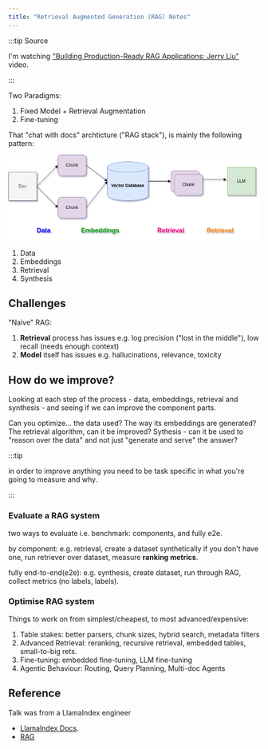 ```yaml
---
title: "Retrieval Augmented Generation (RAG) Notes"
---
```


:::tip Source

I'm watching ["Building Production-Ready RAG Applications: Jerry Liu"](https://www.youtube.com/watch?v=TRjq7t2Ms5I&ab_channel=AIEngineer) video.

:::

Two Paradigms:

1. Fixed Model + Retrieval Augmentation
2. Fine-tuning

That "chat with docs" archticture ("RAG stack"), is mainly the following pattern:

![rag](/img/rag-arch.png)

1. Data
2. Embeddings
3. Retrieval
4. Synthesis

## Challenges

"Naive" RAG:

1. **Retrieval** process has issues e.g. log precision ("lost in the middle"), low recall (needs enough context)
2. **Model** itself has issues e.g. hallucinations, relevance, toxicity

## How do we improve?

Looking at each step of the process - data, embeddings, retrieval and synthesis - and seeing if we can improve the component parts.

Can you optimize... the data used? The way its embeddings are generated? The retrieval algorithm, can it be improved? Sythesis - can it be used to "reason over the data" and not just "generate and serve" the answer?

:::tip

in order to improve anything you need to be task specific in what you're going to measure and why.

:::

### Evaluate a RAG system

two ways to evaluate i.e. benchmark: components, and fully e2e.

by component: e.g. retrieval, create a dataset synthetically if you don't have one, run retriever over dataset, measure **ranking metrics**.

fully end-to-end(e2e): e.g. synthesis, create dataset, run through RAG, collect metrics (no labels, labels).

### Optimise RAG system

Things to work on from simplest/cheapest, to most advanced/expensive:

1. Table stakes: better parsers, chunk sizes, hybrid search, metadata filters
2. Advanced Retrieval: reranking, recursive retrieval, embedded tables, small-to-big rets.
3. Fine-tuning: embedded fine-tuning, LLM fine-tuning
4. Agentic Behaviour: Routing, Query Planning, Multi-doc Agents

## Reference

Talk was from a LlamaIndex engineer

- [LlamaIndex Docs](https://docs.llamaindex.ai/en/stable/getting_started/installation.html).
- [RAG](https://docs.llamaindex.ai/en/stable/getting_started/concepts.html)